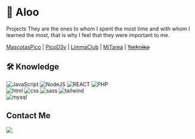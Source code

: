 # 🤖 Aloo
Projects
They are the ones to whom I spent the most time and with whom I learned the most, that is why I feel that they were important to me.
<div align="left">
<a href="https://mascotaspico.shop/">MascotasPico</a> | <a href="https://leonelivann.github.io/PicoD3v/">PicoD3v</a> | <a href="https://cursodevfs.000webhostapp.com/">LimmaClub</a> | <a href="https://mitarea-pendiente.netlify.app/">MiTarea</a> | <a href="https://leonelivann.github.io/Technika-Store/">T̵e̵c̵h̵n̵i̵k̵a̵</a>
</div>

## 🛠️ Knowledge
<div display="flex">
<img alt="JavaScript" src="https://img.shields.io/badge/JavaScript-F7DF1E?style=for-the-badge&logo=javascript&logoColor=black"/>
<img alt="NodeJS" src="https://img.shields.io/badge/Node.js-43853D?style=for-the-badge&logo=node.js&logoColor=white"/>
<img alt="REACT" src="https://img.shields.io/badge/React-20232A?style=for-the-badge&logo=react&logoColor=61DAFB"/>
<img alt="PHP" src="https://img.shields.io/badge/PHP-%23777BB4.svg?logo=php&logoColor=white"/> <br>
<img alt="html" src="https://img.shields.io/badge/HTML-239120?style=for-the-badge&logo=html5&logoColor=white"/>
<img alt="css" src="https://img.shields.io/badge/CSS3-1572B6?style=for-the-badge&logo=css3&logoColor=white"/>
<img alt="sass" src="https://img.shields.io/badge/Sass-CC6699?style=for-the-badge&logo=sass&logoColor=white"/>
<img alt="tailwind" src="https://img.shields.io/badge/Tailwind_CSS-38B2AC?style=for-the-badge&logo=tailwind-css&logoColor=white"/> <br>
<img alt="mysql" src="https://img.shields.io/badge/MySQL-005C84?style=for-the-badge&logo=mysql&logoColor=white"/>
</div>

## Contact Me

<a href="https://www.linkedin.com/in/leonelivan/"><img src="https://img.shields.io/badge/LinkedIn-0077B5?style=for-the-badge&logo=linkedin&logoColor=white"></a>
